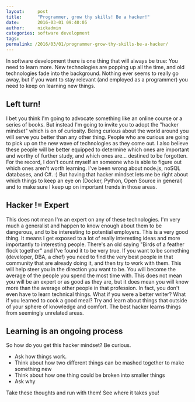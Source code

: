```yaml
---
layout:     post
title:      "Programmer, grow thy skills! Be a hacker!"
date:       2016-03-01 09:40:05
author:     nickadmin
categories: software development
tags:  
permalink: /2016/03/01/programmer-grow-thy-skills-be-a-hacker/
---
```

In software development there is one thing that will always be true: You need to learn more. New technologies are popping up all the time, and old technologies fade into the background. Nothing ever seems to really go away, but if you want to stay relevant (and employed as a programmer) you need to keep on learning new things. 

## Left turn!

I bet you think I'm going to advocate something like an online course or a series of books. But instead I'm going to invite you to adopt the "hacker mindset" which is on of curiosity. Being curious about the world around you will serve you better than any other thing. People who are curious are going to pick up on the new wave of technologies as they come out. I also believe these people will be better equipped to determine which ones are important and worthy of further study, and which ones are... destined to be forgotten. For the record, I don't count myself an someone who is able to figure out which ones aren't worth learning. I've been wrong about node.js, noSQL databases, and C#. :) But having that hacker mindset lets me be right about which things to keep an eye on (Docker, Python, Open Source in general) and to make sure I keep up on important trends in those areas. 

## Hacker != Expert

This does not mean I'm an expert on any of these technologies. I'm very much a generalist and happen to know enough about them to be dangerous, and to be interesting to potential employers. This is a very good thing. It means I get exposed to a lot of really interesting ideas and more importantly to interesting people. There's an old saying "Birds of a feather flock together" and I've found it to be very true. If you want to be something (developer, DBA, a chef) you need to find the very best people in that community that are already doing it, and then try to work with them. This will help steer you in the direction you want to be. You will become the average of the people you spend the most time with. This does not mean you will be an expert or as good as they are, but it does mean you will know more than the average other people in that profession. In fact, you don't even have to learn technical things. What if you were a better writer? What if you learned to cook a good meal? Try and learn about things that outside of your sphere of knowledge and comfort. The best hacker learns things from seemingly unrelated areas. 

## Learning is an ongoing process

So how do you get this hacker mindset? Be curious. 

  * Ask how things work.
  * Think about how two different things can be mashed together to make something new
  * Think about how one thing could be broken into smaller things
  * Ask why

Take these thoughts and run with them! See where it takes you!
<!--stackedit_data:
eyJoaXN0b3J5IjpbMTkwNzkxMTE5Nl19
-->